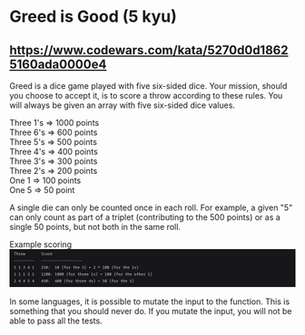# Greed is Good (5 kyu)
## https://www.codewars.com/kata/5270d0d18625160ada0000e4

Greed is a dice game played with five six-sided dice. Your mission, should you choose to accept it, is to score a throw according to these rules. You will always be given an array with five six-sided dice values.

 Three 1's => 1000 points<br/>
 Three 6's =>  600 points<br/>
 Three 5's =>  500 points<br/>
 Three 4's =>  400 points<br/>
 Three 3's =>  300 points<br/>
 Three 2's =>  200 points<br/>
 One   1   =>  100 points<br/>
 One   5   =>   50 point<br/>

A single die can only be counted once in each roll. For example, a given "5" can only count as part of a triplet (contributing to the 500 points) or as a single 50 points, but not both in the same roll.

Example scoring
!['example'](https://github.com/la-strole/codewars/blob/master/Greed_is_good/images/example.png)

In some languages, it is possible to mutate the input to the function. This is something that you should never do. If you mutate the input, you will not be able to pass all the tests.
